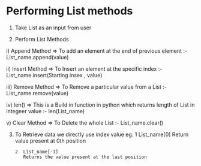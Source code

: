# Performing List methods

1) Take List as an input from user

2) Perform List Methods

  i) Append Method => To add an element at the end of previous element
      :- List_name.append(value)
      
  ii) Insert Method => To Insert an element at the specific index 
      :- List_name.insert(Starting insex , value)
      
  iii) Remove Method => To Remove a particular value from a List 
      :- List_name.remove(value)
      
  iv) len() => This is a Build in function in python which returns length of List in integeer value
      :- len(List_name)
      
   v) Clear Method => To Delete the whole List
      :- List_name.clear()
   
3) To Retrieve data we directly use index value
   eg. 1  List_name[0]
          Return value present at 0th position
         
       2  List_name[-1]
          Returns the value present at the last position
